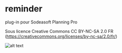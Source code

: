 # reminder
plug-in pour Sodeasoft Planning Pro

Sous licence Creative Commons CC BY-NC-SA 2.0 FR (https://creativecommons.org/licenses/by-nc-sa/2.0/fr/)

![alt text](http://sodeasoft.com/images/planning-pro/reminder-mainscreen.jpg)